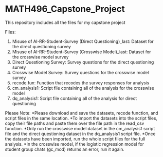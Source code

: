 # MATH496_Capstone_Project
This repository includes all the files for my capstone project

Files:
1. Misuse of AI-RR-Student-Survey (Direct Questioning)_last: Dataset for the direct questioning survey
2. Misuse of AI-RR-Student-Survey (Crosswise Model)_last: Dataset for the crosswise model survey
3. Direct Questioning Survey: Survey questions for the direct questioning survey
4. Crosswise Model Survey: Survey questions for the crosswise model survey
5. recode.fun: Function that recodes the survey responses for analysis
6. cm_analysis1: Script file containing all of the analysis for the crosswise model
7. dq_analysis1: Script file containing all of the analysis for direct questioning

Please Note:
*Please download and save the datasets, recode function, and script files in the same location.
*To import the datasets into the script files, copy their file paths and paste them over the file path in the read_csv function.
*Only run the crosswise model dataset in the cm_analysis1 script file and the direct questioning dataset in the dq_analysis1 script file.
*Once the datasets have been imported, run the whole script files for the full analysis.
*In the crosswise model, if the logistic regression model for student group chats (gc_mod) returns an error, run it again.
